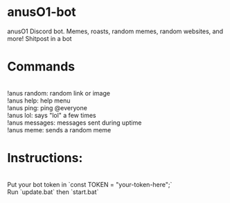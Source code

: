 # anusO1-bot
anusO1 Discord bot. Memes, roasts, random memes, random websites, and more! Shitpost in a bot<p>
  <h1>Commands</h1><br>
  !anus random: random link or image <br>
  !anus help: help menu <br>
  !anus ping: ping @everyone<br>
  !anus lol: says "lol" a few times<br>
  !anus messages: messages sent during uptime<br>
  !anus meme: sends a random meme<br>
<p>
  <h1>Instructions:</h1><br>
  Put your bot token in `const TOKEN = "your-token-here";`<br>
  Run `update.bat` then `start.bat`<br>
